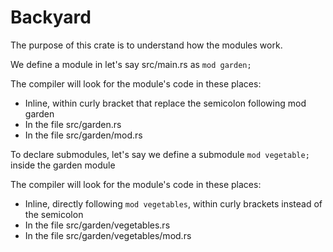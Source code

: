 # Backyard

The purpose of this crate is to understand how the modules work.

We define a module in let's say src/main.rs as `mod garden;`

The compiler will look for the module's code in these places:

- Inline, within curly bracket that replace the semicolon following mod garden
- In the file src/garden.rs
- In the file src/garden/mod.rs

To declare submodules, let's say we define a submodule `mod vegetable;` inside the garden module

The compiler will look for the module's code in these places:

- Inline, directly following `mod vegetables`, within curly brackets instead of the semicolon
- In the file src/garden/vegetables.rs
- In the file src/garden/vegetables/mod.rs
